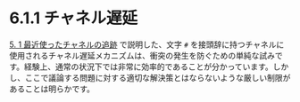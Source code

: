 # 6.1.1 チャネル遅延

[5. 1 最近使ったチャネルの追跡](../current-implementations/tracking-recently-used-channels.md) で説明した、文字 `#` を接頭辞に持つチャネルに使用されるチャネル遅延メカニズムは、衝突の発生を防ぐための単純な試みです。経験上、通常の状況下では非常に効率的であることが分かっています。しかし、ここで議論する問題に対する適切な解決策とはならないような厳しい制限があることは明らかです。

